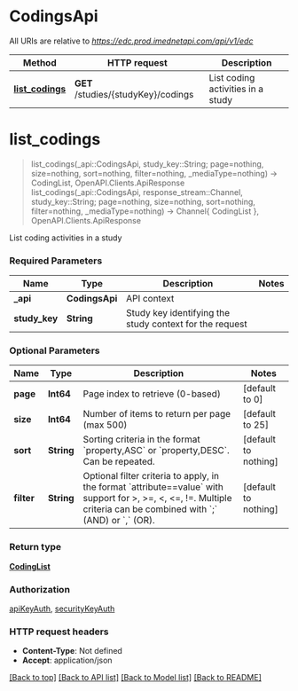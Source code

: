 # CodingsApi

All URIs are relative to *https://edc.prod.imednetapi.com/api/v1/edc*

Method | HTTP request | Description
------------- | ------------- | -------------
[**list_codings**](CodingsApi.md#list_codings) | **GET** /studies/{studyKey}/codings | List coding activities in a study


# **list_codings**
> list_codings(_api::CodingsApi, study_key::String; page=nothing, size=nothing, sort=nothing, filter=nothing, _mediaType=nothing) -> CodingList, OpenAPI.Clients.ApiResponse <br/>
> list_codings(_api::CodingsApi, response_stream::Channel, study_key::String; page=nothing, size=nothing, sort=nothing, filter=nothing, _mediaType=nothing) -> Channel{ CodingList }, OpenAPI.Clients.ApiResponse

List coding activities in a study

### Required Parameters

Name | Type | Description  | Notes
------------- | ------------- | ------------- | -------------
 **_api** | **CodingsApi** | API context | 
**study_key** | **String** | Study key identifying the study context for the request |

### Optional Parameters

Name | Type | Description  | Notes
------------- | ------------- | ------------- | -------------
 **page** | **Int64** | Page index to retrieve (0-based) | [default to 0]
 **size** | **Int64** | Number of items to return per page (max 500) | [default to 25]
 **sort** | **String** | Sorting criteria in the format &#x60;property,ASC&#x60; or &#x60;property,DESC&#x60;. Can be repeated. | [default to nothing]
 **filter** | **String** | Optional filter criteria to apply, in the format &#x60;attribute&#x3D;&#x3D;value&#x60; with support for &gt;, &gt;&#x3D;, &lt;, &lt;&#x3D;, !&#x3D;. Multiple criteria can be combined with &#x60;;&#x60; (AND) or &#x60;,&#x60; (OR). | [default to nothing]

### Return type

[**CodingList**](CodingList.md)

### Authorization

[apiKeyAuth](../README.md#apiKeyAuth), [securityKeyAuth](../README.md#securityKeyAuth)

### HTTP request headers

 - **Content-Type**: Not defined
 - **Accept**: application/json

[[Back to top]](#) [[Back to API list]](../README.md#api-endpoints) [[Back to Model list]](../README.md#models) [[Back to README]](../README.md)

